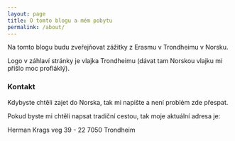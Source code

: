 ```yaml
---
layout: page
title: O tomto blogu a mém pobytu
permalink: /about/
---
```


Na tomto blogu budu zveřejňovat zážitky z Erasmu v Trondheimu v Norsku.

Logo v záhlaví stránky je vlajka Trondheimu (dávat tam Norskou vlajku mi přišlo moc profláklý).

### Kontakt

Kdybyste chtěli zajet do Norska, tak mi napište a není problém zde přespat.

Pokud byste mi chtěli napsat tradiční cestou, tak moje aktuální adresa je:

Herman Krags veg 39 - 22
7050 Trondheim
